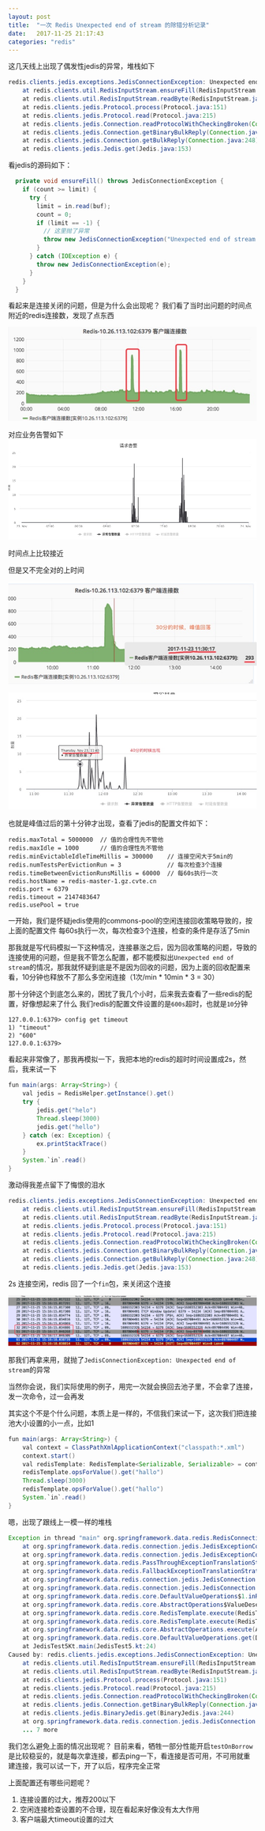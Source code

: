 ```yaml
---
layout: post
title:  "一次 Redis Unexpected end of stream 的除错分析记录"
date:   2017-11-25 21:17:43
categories: "redis"
---
```


    
这几天线上出现了偶发性jedis的异常，堆栈如下

```java
redis.clients.jedis.exceptions.JedisConnectionException: Unexpected end of stream.
    at redis.clients.util.RedisInputStream.ensureFill(RedisInputStream.java:199)
    at redis.clients.util.RedisInputStream.readByte(RedisInputStream.java:40)
    at redis.clients.jedis.Protocol.process(Protocol.java:151)
    at redis.clients.jedis.Protocol.read(Protocol.java:215)
    at redis.clients.jedis.Connection.readProtocolWithCheckingBroken(Connection.java:340)
    at redis.clients.jedis.Connection.getBinaryBulkReply(Connection.java:259)
    at redis.clients.jedis.Connection.getBulkReply(Connection.java:248)
    at redis.clients.jedis.Jedis.get(Jedis.java:153)
```

看jedis的源码如下：

```java
  private void ensureFill() throws JedisConnectionException {
    if (count >= limit) {
      try {
        limit = in.read(buf);
        count = 0;
        if (limit == -1) {
          // 这里抛了异常
          throw new JedisConnectionException("Unexpected end of stream.");
        }
      } catch (IOException e) {
        throw new JedisConnectionException(e);
      }
    }
  }
```

看起来是连接关闭的问题，但是为什么会出现呢？
我们看了当时出问题的时间点附近的redis连接数，发现了点东西

![](/images/15115949120236.jpg)


对应业务告警如下
![](/images/15115950836709.jpg)

时间点上比较接近


但是又不完全对的上时间

![](/images/15115951848199.jpg)


![](/images/15115952364777.jpg)

也就是峰值过后的第十分钟才出现，查看了jedis的配置文件如下：

```
redis.maxTotal = 5000000  // 值的合理性先不管他
redis.maxIdle = 1000      // 值的合理性先不管他
redis.minEvictableIdleTimeMillis = 300000    // 连接空闲大于5min的
redis.numTestsPerEvictionRun = 3             // 每次检查3个连接
redis.timeBetweenEvictionRunsMillis = 60000  // 每60s执行一次
redis.hostName = redis-master-1.gz.cvte.cn
redis.port = 6379
redis.timeout = 2147483647
redis.usePool = true
```

一开始，我们是怀疑jedis使用的commons-pool的空闲连接回收策略导致的，按上面的配置文件
每60s执行一次，每次检查3个连接，检查的条件是存活了5min

那我就是写代码模拟一下这种情况，连接暴涨之后，因为回收策略的问题，导致的连接使用的问题，但是我不管怎么配置，都不能模拟出`Unexpected end of stream`的情况，那我就怀疑到底是不是因为回收的问题，因为上面的回收配置来看，10分钟也释放不了那么多空闲连接（1次/min * 10min * 3 = 30）

那十分钟这个到底怎么来的，困扰了我几个小时，后来我去查看了一些redis的配置，好像想起来了什么
我们redis的配置文件设置的是`600s`超时，也就是`10`分钟

```
127.0.0.1:6379> config get timeout
1) "timeout"
2) "600"
127.0.0.1:6379>
```

看起来非常像了，那我再模拟一下，我把本地的redis的超时时间设置成2s，然后，我来试一下

```java
fun main(args: Array<String>) {
    val jedis = RedisHelper.getInstance().get()
    try {
        jedis.get("helo")
        Thread.sleep(3000)
        jedis.get("hello")
    } catch (ex: Exception) {
        ex.printStackTrace()
    }
    System.`in`.read()
}
```

激动得我差点留下了悔恨的泪水

```java
redis.clients.jedis.exceptions.JedisConnectionException: Unexpected end of stream.
    at redis.clients.util.RedisInputStream.ensureFill(RedisInputStream.java:199)
    at redis.clients.util.RedisInputStream.readByte(RedisInputStream.java:40)
    at redis.clients.jedis.Protocol.process(Protocol.java:151)
    at redis.clients.jedis.Protocol.read(Protocol.java:215)
    at redis.clients.jedis.Connection.readProtocolWithCheckingBroken(Connection.java:340)
    at redis.clients.jedis.Connection.getBinaryBulkReply(Connection.java:259)
    at redis.clients.jedis.Connection.getBulkReply(Connection.java:248)
    at redis.clients.jedis.Jedis.get(Jedis.java:153)
```


2s 连接空闲，redis 回了一个`fin`包，来关闭这个连接

![](/images/15115965826180.jpg)

那我们再拿来用，就抛了`JedisConnectionException: Unexpected end of stream`的异常


当然你会说，我们实际使用的例子，用完一次就会换回去池子里，不会拿了连接，发一次命令，过一会再发

其实这个不是个什么问题，本质上是一样的，不信我们来试一下，这次我们把连接池大小设置的小一点，比如1

```java
fun main(args: Array<String>) {
    val context = ClassPathXmlApplicationContext("classpath:*.xml")
    context.start()
    val redisTemplate: RedisTemplate<Serializable, Serializable> = context.getBean(RedisTemplate::class.java) as RedisTemplate<Serializable, Serializable>
    redisTemplate.opsForValue().get("hallo")
    Thread.sleep(3000)
    redisTemplate.opsForValue().get("hallo")
    System.`in`.read()
}
```
嗯，出现了跟线上一模一样的堆栈

```java
Exception in thread "main" org.springframework.data.redis.RedisConnectionFailureException: Unexpected end of stream.; nested exception is redis.clients.jedis.exceptions.JedisConnectionException: Unexpected end of stream.
    at org.springframework.data.redis.connection.jedis.JedisExceptionConverter.convert(JedisExceptionConverter.java:67)
    at org.springframework.data.redis.connection.jedis.JedisExceptionConverter.convert(JedisExceptionConverter.java:41)
    at org.springframework.data.redis.PassThroughExceptionTranslationStrategy.translate(PassThroughExceptionTranslationStrategy.java:37)
    at org.springframework.data.redis.FallbackExceptionTranslationStrategy.translate(FallbackExceptionTranslationStrategy.java:37)
    at org.springframework.data.redis.connection.jedis.JedisConnection.convertJedisAccessException(JedisConnection.java:242)
    at org.springframework.data.redis.connection.jedis.JedisConnection.get(JedisConnection.java:1220)
    at org.springframework.data.redis.core.DefaultValueOperations$1.inRedis(DefaultValueOperations.java:46)
    at org.springframework.data.redis.core.AbstractOperations$ValueDeserializingRedisCallback.doInRedis(AbstractOperations.java:57)
    at org.springframework.data.redis.core.RedisTemplate.execute(RedisTemplate.java:207)
    at org.springframework.data.redis.core.RedisTemplate.execute(RedisTemplate.java:169)
    at org.springframework.data.redis.core.AbstractOperations.execute(AbstractOperations.java:91)
    at org.springframework.data.redis.core.DefaultValueOperations.get(DefaultValueOperations.java:43)
    at JedisTest5Kt.main(JedisTest5.kt:24)
Caused by: redis.clients.jedis.exceptions.JedisConnectionException: Unexpected end of stream.
    at redis.clients.util.RedisInputStream.ensureFill(RedisInputStream.java:199)
    at redis.clients.util.RedisInputStream.readByte(RedisInputStream.java:40)
    at redis.clients.jedis.Protocol.process(Protocol.java:151)
    at redis.clients.jedis.Protocol.read(Protocol.java:215)
    at redis.clients.jedis.Connection.readProtocolWithCheckingBroken(Connection.java:340)
    at redis.clients.jedis.Connection.getBinaryBulkReply(Connection.java:259)
    at redis.clients.jedis.BinaryJedis.get(BinaryJedis.java:244)
    at org.springframework.data.redis.connection.jedis.JedisConnection.get(JedisConnection.java:1218)
    ... 7 more
```


我们怎么避免上面的情况出现呢？
目前来看，牺牲一部分性能开启`testOnBorrow`是比较稳妥的，就是每次拿连接，都去ping一下，看连接是否可用，不可用就重建连接，我可以试一下，开了以后，程序完全正常

上面配置还有哪些问题呢？

1. 连接设置的过大，推荐200以下
2. 空闲连接检查设置的不合理，现在看起来好像没有太大作用
3. 客户端最大timeout设置的过大

